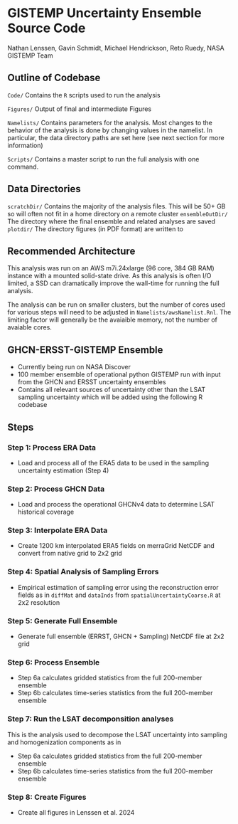 # GISTEMP Uncertainty Ensemble Source Code
Nathan Lenssen, Gavin Schmidt, Michael Hendrickson, Reto Ruedy, NASA GISTEMP Team

## Outline of Codebase

`Code/` Contains the `R` scripts used to run the analysis

`Figures/` Output of final and intermediate Figures

`Namelists/` Contains parameters for the analysis. Most changes to the behavior of the analysis is done by changing values in the namelist. In particular, the data directory paths are set here (see next section for more information)

`Scripts/` Contains a master script to run the full analysis with one command.

## Data Directories

`scratchDir/` Contains the majority of the analysis files. This will be 50+ GB so will often not fit in a home directory on a remote cluster
`ensembleOutDir/` The directory where the final ensemble and related analyses are saved
`plotdir/` The directory figures (in PDF format) are written to

## Recommended Architecture

This analysis was run on an AWS m7i.24xlarge (96 core, 384 GB RAM) instance with a mounted solid-state drive. As this analysis is often I/O limited, a SSD can dramatically improve the wall-time for running the full analysis.

The analysis can be run on smaller clusters, but the number of cores used for various steps will need to be adjusted in `Namelists/awsNamelist.Rnl`. The limiting factor will generally be the avaiaible memory, not the number of avaiable cores.

## GHCN-ERSST-GISTEMP Ensemble
* Currently being run on NASA Discover
* 100 member ensemble of operational python GISTEMP run with input from the GHCN and ERSST uncertainty ensembles
* Contains all relevant sources of uncertainty other than the LSAT sampling uncertainty which will be added using the following R codebase

## Steps

### Step 1: Process ERA Data

* Load and process all of the ERA5 data to be used in the sampling uncertainty estimation (Step 4)

### Step 2: Process GHCN Data

* Load and process the operational GHCNv4 data to determine LSAT historical coverage

### Step 3: Interpolate ERA Data

* Create 1200 km interpolated ERA5 fields on merraGrid NetCDF and convert from native grid to 2x2 grid

### Step 4: Spatial Analysis of Sampling Errors

*  Empirical estimation of sampling error using the reconstruction error fields as in `diffMat` and `dataInds` from `spatialUncertaintyCoarse.R` at 2x2 resolution

### Step 5: Generate Full Ensemble

* Generate full ensemble (ERRST, GHCN + Sampling) NetCDF file at 2x2 grid

### Step 6: Process Ensemble

* Step 6a calculates gridded statistics from the full 200-member ensemble
* Step 6b calculates time-series statistics from the full 200-member ensemble

### Step 7: Run the LSAT decomponsition analyses

This is the analysis used to decompose the LSAT uncertainty into sampling and homogenization components as in 

* Step 6a calculates gridded statistics from the full 200-member ensemble
* Step 6b calculates time-series statistics from the full 200-member ensemble

### Step 8: Create Figures

* Create all figures in Lenssen et al. 2024
